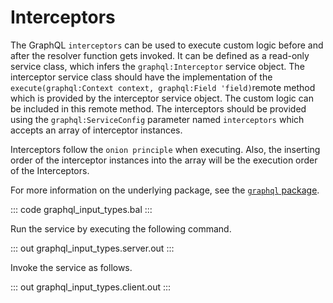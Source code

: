 # Interceptors

The GraphQL `interceptors` can be used to execute custom logic before and after the resolver function gets invoked. It can be defined as a read-only service class, which infers the `graphql:Interceptor` service object. The interceptor service class should have the implementation of the `execute(graphql:Context context, graphql:Field 'field)`remote method which is provided by the interceptor service object. The custom logic can be included in this remote method. The interceptors should be provided using the `graphql:ServiceConfig` parameter named `interceptors` which accepts an array of interceptor instances.

Interceptors follow the `onion principle` when executing. Also, the inserting order of the interceptor instances into the array will be the execution order of the Interceptors.

For more information on the underlying package, see the
[`graphql` package](https://lib.ballerina.io/ballerina/graphql/latest/).

::: code graphql_input_types.bal :::

Run the service by executing the following command.

::: out graphql_input_types.server.out :::

Invoke the service as follows.

::: out graphql_input_types.client.out :::
